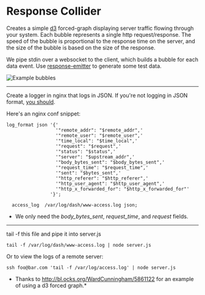 Response Collider
=================

Creates a simple [d3](http://d3js.org/) forced-graph displaying server traffic flowing through your system. Each bubble represents a single http request/response. The speed of the bubble
is proportional to the response time on the server, and the size of the bubble is based on the size of the response.

We pipe stdin over a websocket to the client, which builds a bubble for each data event. Use [response-emitter](https://github.com/SpiderStrategies/response-emitter) to generate some test data.


![Example bubbles](https://raw.github.com/SpiderStrategies/response-collider/master/bubbles.gif)

---
Create a logger in nginx that logs in JSON. If you're not logging in JSON format, [you should](https://journal.paul.querna.org/articles/2011/12/26/log-for-machines-in-json/).

Here's an nginx conf snippet:

```
log_format json '{'
                  '"remote_addr": "$remote_addr",'
                  '"remote_user": "$remote_user",'
                  '"time_local": "$time_local",'
                  '"request": "$request",'
                  '"status": "$status",'
                  '"server": "$upstream_addr",'
                  '"body_bytes_sent": "$body_bytes_sent",'
                  '"request_time": "$request_time",'
                  '"sent": "$bytes_sent",'
                  '"http_referer": "$http_referer",'
                  '"http_user_agent": "$http_user_agent",'
                  '"http_x_forwarded_for": "$http_x_forwarded_for"'
                '}';

  access_log  /var/log/dash/www-access.log json;
```

* We only need the *body_bytes_sent*, *request_time*, and *request* fields.

---
tail -f this file and pipe it into server.js

```
tail -f /var/log/dash/www-access.log | node server.js
```

Or to view the logs of a remote server:
```
ssh foo@bar.com 'tail -f /var/log/access.log' | node server.js
```

* Thanks to http://bl.ocks.org/WardCunningham/5861122 for an example of using a d3 forced graph.*
